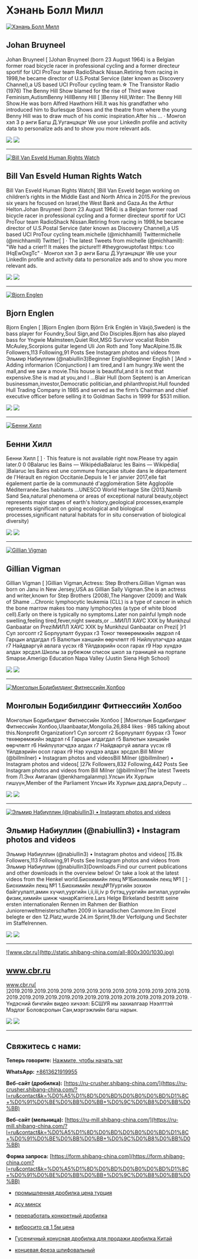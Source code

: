 # Хэнань Болл Милл

<a href="https://swt.shibang-china.com/?l=ru&img&k=%D0%A5%D1%8D%D0%BD%D0%B0%D0%BD%D1%8C+%D0%91%D0%BE%D0%BB%D0%BB+%D0%9C%D0%B8%D0%BB%D0%BB" target="_blank">![Хэнань Болл Милл](http://static.shibang-china.com/all-800x300/1224.jpg)</a>

## Johan Bruyneel
Johan Bruyneel [ ]Johan Bruyneel (born 23 August 1964) is a Belgian former road bicycle racer in professional cycling and a former directeur sportif for UCI ProTour team RadioShack Nissan.Retiring from racing in 1998,he became director of U.S.Postal Service (later known as Discovery Channel),a US based UCI ProTour cycling team.☆ The Transistor Radio (1976) The Benny Hill Show blamed for the rise of Third wave Feminism,AutismBenny HillBenny Hill [ ]Benny Hill,Writer: The Benny Hill Show.He was born Alfred Hawthorn Hill.It was his grandfather who introduced him to Burlesque Shows and the theatre from where the young Benny Hill was to draw much of his comic inspiration.After his …&nbsp;&#0183;&#32;Монгол хэл 3 р анги Багш Д.Ууганцэцэг We use your LinkedIn profile and activity data to personalize ads and to show you more relevant ads.


<a href="https://whatsapp.shibangsoft.com/WhatsApp.php" target="_blank" title="WhatsApp">![](http://static.shibang-china.com/icon/whatsapp.png)</a> <a href="https://swt.shibang-china.com/?l=ru&icon&k=%D0%A5%D1%8D%D0%BD%D0%B0%D0%BD%D1%8C+%D0%91%D0%BE%D0%BB%D0%BB+%D0%9C%D0%B8%D0%BB%D0%BB" target="_blank">![](http://static.shibang-china.com/icon/chat-ru.png)</a>

---

<a href="https://swt.shibang-china.com/?l=ru&img&k=%D0%A5%D1%8D%D0%BD%D0%B0%D0%BD%D1%8C+%D0%91%D0%BE%D0%BB%D0%BB+%D0%9C%D0%B8%D0%BB%D0%BB" target="_blank">![Bill Van Esveld Human Rights Watch](http://static.shibang-china.com/all-800x300/1374.jpg)</a>

## Bill Van Esveld Human Rights Watch
Bill Van Esveld Human Rights Watch[ ]Bill Van Esveld began working on children’s rights in the Middle East and North Africa in 2015.For the previous six years he focused on Israel,the West Bank and Gaza.As the Arthur Helton.Johan Bruyneel (born 23 August 1964) is a Belgian former road bicycle racer in professional cycling and a former directeur sportif for UCI ProTour team RadioShack Nissan.Retiring from racing in 1998,he became director of U.S.Postal Service (later known as Discovery Channel),a US based UCI ProTour cycling team.michelle (@michhamill) Twittermichelle (@michhamill) Twitter[ ]&nbsp;&#0183;&#32;The latest Tweets from michelle (@michhamill): &quot;We had a crier!! It makes the picture!!! #theygrowuptofast https: t.co IHqEwOxgTc&quot;&nbsp;&#0183;&#32;Монгол хэл 3 р анги Багш Д.Ууганцэцэг We use your LinkedIn profile and activity data to personalize ads and to show you more relevant ads.


<a href="https://whatsapp.shibangsoft.com/WhatsApp.php" target="_blank" title="WhatsApp">![](http://static.shibang-china.com/icon/whatsapp.png)</a> <a href="https://swt.shibang-china.com/?l=ru&icon&k=%D0%A5%D1%8D%D0%BD%D0%B0%D0%BD%D1%8C+%D0%91%D0%BE%D0%BB%D0%BB+%D0%9C%D0%B8%D0%BB%D0%BB" target="_blank">![](http://static.shibang-china.com/icon/chat-ru.png)</a>

---

<a href="https://swt.shibang-china.com/?l=ru&img&k=%D0%A5%D1%8D%D0%BD%D0%B0%D0%BD%D1%8C+%D0%91%D0%BE%D0%BB%D0%BB+%D0%9C%D0%B8%D0%BB%D0%BB" target="_blank">![Bjorn Englen](http://static.shibang-china.com/all-800x300/798.jpg)</a>

## Bjorn Englen
Bjorn Englen [ ]Bjorn Englen (born Bj&#246;rn Erik Engl&#233;n in V&#228;xj&#246;,Sweden) is the bass player for Foundry,Soul Sign,and Dio Disciples.Bjorn has also played bass for Yngwie Malmsteen,Quiet Riot,MSG Survivor vocalist Robin McAuley,Scorpions guitar legend Uli Jon Roth and Tony MacAlpine.15.8k Followers,113 Following,91 Posts See Instagram photos and videos from Эльмир Набиуллин (@nabiullin3)Beginner EnglishBeginner English [ ]And &gt; Adding informarion (Conjunction) I am tired,and I am hungry.We went the mall,and we saw a movie.This house is beautiful,and it is not that expensive.She is mad at you,and I …Blair Hull (born Septem) is an American businessman,investor,Democratic politician,and philanthropist.Hull founded Hull Trading Company in 1985 and served as the firm’s Chairman and chief executive officer before selling it to Goldman Sachs in 1999 for $531 million.


<a href="https://whatsapp.shibangsoft.com/WhatsApp.php" target="_blank" title="WhatsApp">![](http://static.shibang-china.com/icon/whatsapp.png)</a> <a href="https://swt.shibang-china.com/?l=ru&icon&k=%D0%A5%D1%8D%D0%BD%D0%B0%D0%BD%D1%8C+%D0%91%D0%BE%D0%BB%D0%BB+%D0%9C%D0%B8%D0%BB%D0%BB" target="_blank">![](http://static.shibang-china.com/icon/chat-ru.png)</a>

---

<a href="https://swt.shibang-china.com/?l=ru&img&k=%D0%A5%D1%8D%D0%BD%D0%B0%D0%BD%D1%8C+%D0%91%D0%BE%D0%BB%D0%BB+%D0%9C%D0%B8%D0%BB%D0%BB" target="_blank">![Бенни Хилл](http://static.shibang-china.com/all-800x300/1441.jpg)</a>

## Бенни Хилл
Бенни Хилл [ ]&nbsp;&#0183;&#32;This feature is not available right now.Please try again later.0 0 0Balaruc les Bains — Wikip&#233;diaBalaruc les Bains — Wikip&#233;dia[ ]Balaruc les Bains est une commune fran&#231;aise situ&#233;e dans le d&#233;partement de l'H&#233;rault en r&#233;gion Occitanie.Depuis le 1 er janvier 2017,elle fait &#233;galement partie de la communaut&#233; d'agglom&#233;ration S&#232;te Agglop&#244;le M&#233;diterran&#233;e.Ses habitants …UNESCO World Heritage Site (2013,Namib Sand Sea,natural phenomena or areas of exceptional natural beauty,object represents major stages of earth's history,geological processes,example represents significant on going ecological and biological processes,significant natural habitats for in situ conservation of biological diversity)


<a href="https://whatsapp.shibangsoft.com/WhatsApp.php" target="_blank" title="WhatsApp">![](http://static.shibang-china.com/icon/whatsapp.png)</a> <a href="https://swt.shibang-china.com/?l=ru&icon&k=%D0%A5%D1%8D%D0%BD%D0%B0%D0%BD%D1%8C+%D0%91%D0%BE%D0%BB%D0%BB+%D0%9C%D0%B8%D0%BB%D0%BB" target="_blank">![](http://static.shibang-china.com/icon/chat-ru.png)</a>

---

<a href="https://swt.shibang-china.com/?l=ru&img&k=%D0%A5%D1%8D%D0%BD%D0%B0%D0%BD%D1%8C+%D0%91%D0%BE%D0%BB%D0%BB+%D0%9C%D0%B8%D0%BB%D0%BB" target="_blank">![Gillian Vigman](http://static.shibang-china.com/all-800x300/555.jpg)</a>

## Gillian Vigman
Gillian Vigman [ ]Gillian Vigman,Actress: Step Brothers.Gillian Vigman was born on Janu in New Jersey,USA as Gillian Sally Vigman.She is an actress and writer,known for Step Brothers (2008),The Hangover (2009) and Walk of Shame …Chronic lymphocytic leukemia (CLL) is a type of cancer in which the bone marrow makes too many lymphocytes (a type of white blood cell).Early on there is typically no symptoms.Later non painful lymph node swelling,feeling tired,fever,night sweats,or …МИЛЛ ХАУС ХХК by Munkhzul Ganbaatar on PreziМИЛЛ ХАУС ХХК by Munkhzul Ganbaatar on Prezi[ ]r1 Сул зогсолт r2 Борлуулалт буурах r3 Тоног төхөөрөмжийн эвдрэл r4 Гарцын алдагдал r5 Валютын ханшийн өөрчлөлт r6 Нийлүүлэгчдээ алдах r7 Найдваргүй авлага үүсэх r8 Үйлдвэрийн осол гарах r9 Нэр хүндээ алдах эрсдэл.Школы за рубежом список школ за границей на портале Smapse.Amerigo Education Napa Valley (Justin Siena High School)


<a href="https://whatsapp.shibangsoft.com/WhatsApp.php" target="_blank" title="WhatsApp">![](http://static.shibang-china.com/icon/whatsapp.png)</a> <a href="https://swt.shibang-china.com/?l=ru&icon&k=%D0%A5%D1%8D%D0%BD%D0%B0%D0%BD%D1%8C+%D0%91%D0%BE%D0%BB%D0%BB+%D0%9C%D0%B8%D0%BB%D0%BB" target="_blank">![](http://static.shibang-china.com/icon/chat-ru.png)</a>

---

<a href="https://swt.shibang-china.com/?l=ru&img&k=%D0%A5%D1%8D%D0%BD%D0%B0%D0%BD%D1%8C+%D0%91%D0%BE%D0%BB%D0%BB+%D0%9C%D0%B8%D0%BB%D0%BB" target="_blank">![Монголын Бодибилдинг Фитнессийн Холбоо](http://static.shibang-china.com/all-800x300/1061.jpg)</a>

## Монголын Бодибилдинг Фитнессийн Холбоо
Монголын Бодибилдинг Фитнессийн Холбоо [ ]Монголын Бодибилдинг Фитнессийн Холбоо,Ulaanbaatar,Mongolia.26,884 likes &#183; 985 talking about this.Nonprofit Organizationr1 Сул зогсолт r2 Борлуулалт буурах r3 Тоног төхөөрөмжийн эвдрэл r4 Гарцын алдагдал r5 Валютын ханшийн өөрчлөлт r6 Нийлүүлэгчдээ алдах r7 Найдваргүй авлага үүсэх r8 Үйлдвэрийн осол гарах r9 Нэр хүндээ алдах эрсдэл.Bill Milner (@billmilner) • Instagram photos and videosBill Milner (@billmilner) • Instagram photos and videos[ ]27k Followers,832 Following,442 Posts See Instagram photos and videos from Bill Milner (@billmilner)The latest Tweets from Л.Энх Амгалан (@enkhamgalanmp).Улсын Их Хурлын гишүүн,Member of the Parliament Улсын Их Хурлын дэд дарга,Deputy …


<a href="https://whatsapp.shibangsoft.com/WhatsApp.php" target="_blank" title="WhatsApp">![](http://static.shibang-china.com/icon/whatsapp.png)</a> <a href="https://swt.shibang-china.com/?l=ru&icon&k=%D0%A5%D1%8D%D0%BD%D0%B0%D0%BD%D1%8C+%D0%91%D0%BE%D0%BB%D0%BB+%D0%9C%D0%B8%D0%BB%D0%BB" target="_blank">![](http://static.shibang-china.com/icon/chat-ru.png)</a>

---

<a href="https://swt.shibang-china.com/?l=ru&img&k=%D0%A5%D1%8D%D0%BD%D0%B0%D0%BD%D1%8C+%D0%91%D0%BE%D0%BB%D0%BB+%D0%9C%D0%B8%D0%BB%D0%BB" target="_blank">![Эльмир Набиуллин (@nabiullin3) • Instagram photos and videos](http://static.shibang-china.com/all-800x300/1353.jpg)</a>

## Эльмир Набиуллин (@nabiullin3) • Instagram photos and videos
Эльмир Набиуллин (@nabiullin3) • Instagram photos and videos[ ]15.8k Followers,113 Following,91 Posts See Instagram photos and videos from Эльмир Набиуллин (@nabiullin3)Downloads.Find our current publications and other downloads in the overview below! Or take a look at the latest videos from the Henkel world.Биохимийн лекц №1Биохимийн лекц №1 [ ]&nbsp;&#0183;&#32;Биохимийн лекц №1 1.Биохимийн лекц№1Уургийн зохион байгуулалт,амин хүчил,уургийн i,ii,iii,iv р бүтэц,уургийн ангилал,уургийн физик,химийн шинж чанарKarriere.Lars Helge Birkeland bestritt seine ersten internationalen Rennen im Rahmen der Biathlon Juniorenweltmeisterschaften 2009 in kanadischen Canmore.Im Einzel belegte er den 12.Platz,wurde 24.im Sprint,19.der Verfolgung und Sechster im Staffelrennen.


<a href="https://whatsapp.shibangsoft.com/WhatsApp.php" target="_blank" title="WhatsApp">![](http://static.shibang-china.com/icon/whatsapp.png)</a> <a href="https://swt.shibang-china.com/?l=ru&icon&k=%D0%A5%D1%8D%D0%BD%D0%B0%D0%BD%D1%8C+%D0%91%D0%BE%D0%BB%D0%BB+%D0%9C%D0%B8%D0%BB%D0%BB" target="_blank">![](http://static.shibang-china.com/icon/chat-ru.png)</a>

---

<a href="https://swt.shibang-china.com/?l=ru&img&k=%D0%A5%D1%8D%D0%BD%D0%B0%D0%BD%D1%8C+%D0%91%D0%BE%D0%BB%D0%BB+%D0%9C%D0%B8%D0%BB%D0%BB" target="_blank">![www.cbr.ru](http://static.shibang-china.com/all-800x300/1030.jpg)</a>

## www.cbr.ru
www.cbr.ru[ ]2019.2019.2019.2019.2019.2019.2019.2019.2019.2019.2019.2019.2019.2019.2019.2019.2019.2019.2019.2019.2019.2019.2019.2019.2019.2019.2019.2019.&nbsp;&#0183;&#32;Үндэсний бичгийн видео хичээл: БСШУЯ ны захиалгаар Нээлттэй Мэдлэг Боловсролын Сан,мэргэжлийн багш нарын.

<a href="https://whatsapp.shibangsoft.com/WhatsApp.php" target="_blank" title="WhatsApp">![](http://static.shibang-china.com/icon/whatsapp.png)</a> <a href="https://swt.shibang-china.com/?l=ru&icon&k=%D0%A5%D1%8D%D0%BD%D0%B0%D0%BD%D1%8C+%D0%91%D0%BE%D0%BB%D0%BB+%D0%9C%D0%B8%D0%BB%D0%BB" target="_blank">![](http://static.shibang-china.com/icon/chat-ru.png)</a>

---
## Свяжитесь с нами:

**Теперь говорите:** [Нажмите, чтобы начать чат](https://swt.shibang-china.com?l=ru&contact&k=%D0%A5%D1%8D%D0%BD%D0%B0%D0%BD%D1%8C+%D0%91%D0%BE%D0%BB%D0%BB+%D0%9C%D0%B8%D0%BB%D0%BB)

**WhatsApp:**  [+8613621919955](https://whatsapp.shibangsoft.com/WhatsApp.php)

**Веб-сайт (дробилка):** [https://ru-crusher.shibang-china.com/](https://ru-crusher.shibang-china.com/?l=ru&contact&k=%D0%A5%D1%8D%D0%BD%D0%B0%D0%BD%D1%8C+%D0%91%D0%BE%D0%BB%D0%BB+%D0%9C%D0%B8%D0%BB%D0%BB)

**Веб-сайт (мельница):** [https://ru-mill.shibang-china.com/](https://ru-mill.shibang-china.com/?l=ru&contact&k=%D0%A5%D1%8D%D0%BD%D0%B0%D0%BD%D1%8C+%D0%91%D0%BE%D0%BB%D0%BB+%D0%9C%D0%B8%D0%BB%D0%BB)

**Форма запроса:** [https://form.shibang-china.com](https://form.shibang-china.com?l=ru&contact&k=%D0%A5%D1%8D%D0%BD%D0%B0%D0%BD%D1%8C+%D0%91%D0%BE%D0%BB%D0%BB+%D0%9C%D0%B8%D0%BB%D0%BB)

* [промышленная дробилка цена турция](../117/%D0%BF%D1%80%D0%BE%D0%BC%D1%8B%D1%88%D0%BB%D0%B5%D0%BD%D0%BD%D0%B0%D1%8F%20%D0%B4%D1%80%D0%BE%D0%B1%D0%B8%D0%BB%D0%BA%D0%B0%20%D1%86%D0%B5%D0%BD%D0%B0%20%D1%82%D1%83%D1%80%D1%86%D0%B8%D1%8F.md)

* [дсу минск](../113/%D0%B4%D1%81%D1%83%20%D0%BC%D0%B8%D0%BD%D1%81%D0%BA.md)

* [переработать конкретный дробилка](../112/%D0%BF%D0%B5%D1%80%D0%B5%D1%80%D0%B0%D0%B1%D0%BE%D1%82%D0%B0%D1%82%D1%8C%20%D0%BA%D0%BE%D0%BD%D0%BA%D1%80%D0%B5%D1%82%D0%BD%D1%8B%D0%B9%20%D0%B4%D1%80%D0%BE%D0%B1%D0%B8%D0%BB%D0%BA%D0%B0.md)

* [вибросито св 1 5м цена](../112/%D0%B2%D0%B8%D0%B1%D1%80%D0%BE%D1%81%D0%B8%D1%82%D0%BE%20%D1%81%D0%B2%201%205%D0%BC%20%D1%86%D0%B5%D0%BD%D0%B0.md)

* [Гусеничный конусная дробилка для продажи дробилка Китай](../112/%D0%93%D1%83%D1%81%D0%B5%D0%BD%D0%B8%D1%87%D0%BD%D1%8B%D0%B9%20%D0%BA%D0%BE%D0%BD%D1%83%D1%81%D0%BD%D0%B0%D1%8F%20%D0%B4%D1%80%D0%BE%D0%B1%D0%B8%D0%BB%D0%BA%D0%B0%20%D0%B4%D0%BB%D1%8F%20%D0%BF%D1%80%D0%BE%D0%B4%D0%B0%D0%B6%D0%B8%20%D0%B4%D1%80%D0%BE%D0%B1%D0%B8%D0%BB%D0%BA%D0%B0%20%D0%9A%D0%B8%D1%82%D0%B0%D0%B9.md)

* [концевая фреза шлифовальный](../107/%D0%BA%D0%BE%D0%BD%D1%86%D0%B5%D0%B2%D0%B0%D1%8F%20%D1%84%D1%80%D0%B5%D0%B7%D0%B0%20%D1%88%D0%BB%D0%B8%D1%84%D0%BE%D0%B2%D0%B0%D0%BB%D1%8C%D0%BD%D1%8B%D0%B9.md)
